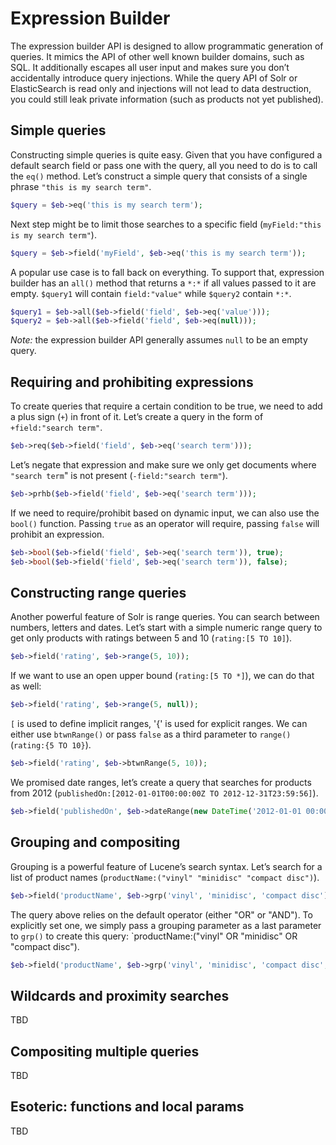 # Expression Builder

The expression builder API is designed to allow programmatic generation of queries. It mimics the API of other well
known builder domains, such as SQL. It additionally escapes all user input and makes sure you don’t accidentally
introduce query injections. While the query API of Solr or ElasticSearch is read only and injections will not lead to
data destruction, you could still leak private information (such as products not yet published).

## Simple queries

Constructing simple queries is quite easy. Given that you have configured a default search field or pass one with the
query, all you need to do is to call the `eq()` method. Let’s construct a simple query that consists of a single phrase
`"this is my search term"`.

```php
$query = $eb->eq('this is my search term');
```

Next step might be to limit those searches to a specific field (`myField:"this is my search term"`).

```php
$query = $eb->field('myField', $eb->eq('this is my search term'));
```

A popular use case is to fall back on everything. To support that, expression builder has an `all()` method that returns
a `*:*` if all values passed to it are empty. `$query1` will contain `field:"value"` while `$query2` contain `*:*`.

```php
$query1 = $eb->all($eb->field('field', $eb->eq('value')));
$query2 = $eb->all($eb->field('field', $eb->eq(null)));
```

*Note:* the expression builder API generally assumes `null` to be an empty query.


## Requiring and prohibiting expressions

To create queries that require a certain condition to be true, we need to add a plus sign (`+`) in front of it. Let’s
create a query in the form of `+field:"search term"`.

```php
$eb->req($eb->field('field', $eb->eq('search term')));
```

Let’s negate that expression and make sure we only get documents where `"search term`" is not present (`-field:"search
term"`).

```php
$eb->prhb($eb->field('field', $eb->eq('search term')));
```

If we need to require/prohibit based on dynamic input, we can also use the `bool()` function. Passing `true` as an
operator will require, passing `false` will prohibit an expression.

```php
$eb->bool($eb->field('field', $eb->eq('search term')), true);
$eb->bool($eb->field('field', $eb->eq('search term')), false);
```

## Constructing range queries

Another powerful feature of Solr is range queries. You can search between numbers, letters and dates. Let’s start with a
simple numeric range query to get only products with ratings between 5 and 10 (`rating:[5 TO 10]`).

```php
$eb->field('rating', $eb->range(5, 10));
```

If we want to use an open upper bound (`rating:[5 TO *]`), we can do that as well:

```php
$eb->field('rating', $eb->range(5, null));
```

`[` is used to define implicit ranges, '{' is used for explicit ranges. We can either use `btwnRange()` or pass `false`
as a third parameter to `range()` (`rating:{5 TO 10}`).

```php
$eb->field('rating', $eb->btwnRange(5, 10));
```

We promised date ranges, let’s create a query that searches for products from 2012 (`publishedOn:[2012-01-01T00:00:00Z
TO 2012-12-31T23:59:56]`).

```php
$eb->field('publishedOn', $eb->dateRange(new DateTime('2012-01-01 00:00:00'), new DateTime('2012-12-31 23:59:59')));
```

## Grouping and compositing

Grouping is a powerful feature of Lucene’s search syntax. Let’s search for a list of product names
(`productName:("vinyl" "minidisc" "compact disc")`).

```php
$eb->field('productName', $eb->grp('vinyl', 'minidisc', 'compact disc'));
```

The query above relies on the default operator (either "OR" or "AND"). To explicitly set one, we simply pass a grouping
parameter as a last parameter to `grp()` to create this query: `productName:("vinyl" OR "minidisc" OR "compact disc").

```php
$eb->field('productName', $eb->grp('vinyl', 'minidisc', 'compact disc', GroupExpression::TYPE_OR));
```

## Wildcards and proximity searches

TBD

## Compositing multiple queries

TBD

## Esoteric: functions and local params

TBD
